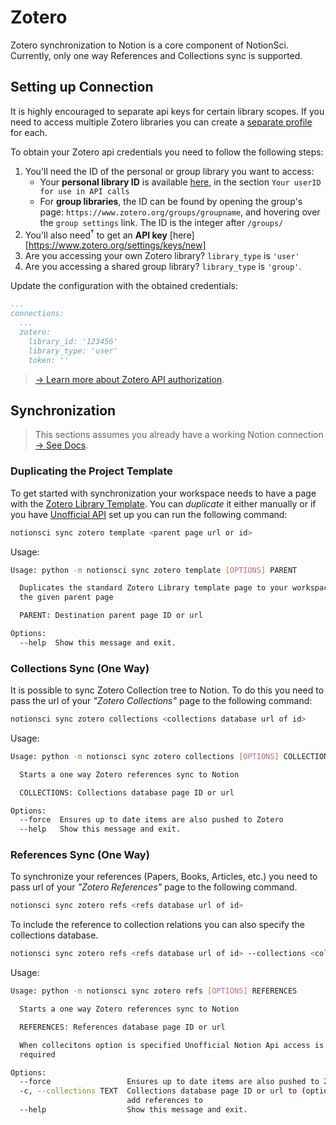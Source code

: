 # Zotero
Zotero synchronization to Notion is a core component of NotionSci.
Currently, only one way References and Collections sync is supported.

## Setting up Connection
It is highly encouraged to separate api keys for certain library scopes. 
If you need to access multiple Zotero libraries you can create a [separate profile](configuration.md#profiles) for each.

To obtain your Zotero api credentials you need to follow the following steps:

1. You'll need the ID of the personal or group library you want to access:
    - Your **personal library ID** is available [here](https://www.zotero.org/settings/keys), in the section `Your userID for use in API calls`
    - For **group libraries**, the ID can be found by opening the group's page: `https://www.zotero.org/groups/groupname`, and hovering over the `group settings` link. The ID is the integer after `/groups/`
2. You'll also need<sup>†</sup> to get an **API key** [here][https://www.zotero.org/settings/keys/new]
3. Are you accessing your own Zotero library? `library_type` is `'user'`
4. Are you accessing a shared group library? `library_type` is `'group'`. 

Update the configuration with the obtained credentials:

```yaml
...
connections:
  ...
  zotero:
    library_id: '123456'
    library_type: 'user'
    token: ''
```

> [→ Learn more about Zotero API authorization](https://www.zotero.org/support/dev/web_api/v3/basics#authentication).

## Synchronization
> This sections assumes you already have a working Notion connection [→ See Docs](zotero.md#setting-up-connection).

### Duplicating the Project Template
To get started with synchronization your workspace needs to have a page with the [Zotero Library Template](https://efficacious-alarm-7cc.notion.site/Zotero-Library-908bf67ef61048b79a1a10dfa5826302).
You can _duplicate_ it either manually or if you have [Unofficial API](notion.md#unofficial-api) set up you can run the following command:

```bash
notionsci sync zotero template <parent page url or id>
```

Usage:
```bash
Usage: python -m notionsci sync zotero template [OPTIONS] PARENT

  Duplicates the standard Zotero Library template page to your workspace under
  the given parent page

  PARENT: Destination parent page ID or url

Options:
  --help  Show this message and exit.
```

### Collections Sync (One Way)
It is possible to sync Zotero Collection tree to Notion. To do this you need to pass the url of your _"Zotero Collections"_
page to the following command:

```bash
notionsci sync zotero collections <collections database url of id>
```

Usage:
```bash
Usage: python -m notionsci sync zotero collections [OPTIONS] COLLECTIONS

  Starts a one way Zotero references sync to Notion

  COLLECTIONS: Collections database page ID or url

Options:
  --force  Ensures up to date items are also pushed to Zotero
  --help   Show this message and exit.
```

### References Sync (One Way)
To synchronize your references (Papers, Books, Articles, etc.) you need to pass url of your _"Zotero References"_
page to the following command.

```bash
notionsci sync zotero refs <refs database url of id>
```

To include the reference to collection relations you can also specify the collections database.

```bash
notionsci sync zotero refs <refs database url of id> --collections <collections database url of id>
```

Usage:
```bash
Usage: python -m notionsci sync zotero refs [OPTIONS] REFERENCES

  Starts a one way Zotero references sync to Notion

  REFERENCES: References database page ID or url

  When collecitons option is specified Unofficial Notion Api access is
  required

Options:
  --force                 Ensures up to date items are also pushed to Zotero
  -c, --collections TEXT  Collections database page ID or url to (optionally)
                          add references to
  --help                  Show this message and exit.

```




